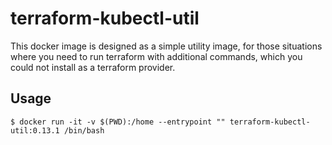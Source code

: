 terraform-kubectl-util
===

This docker image is designed as a simple utility image, for those situations where you need to run terraform with additional commands, 
which you could not install as a terraform provider.

## Usage

```
$ docker run -it -v $(PWD):/home --entrypoint "" terraform-kubectl-util:0.13.1 /bin/bash
```
